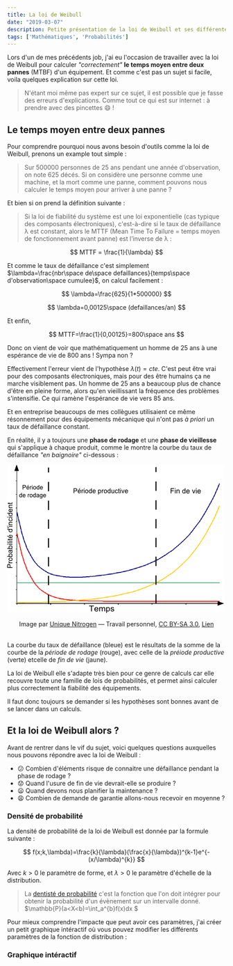 ```yaml
---
title: La loi de Weibull
date: "2019-03-07"
description: Petite présentation de la loi de Weibull et ses différentes caractéristiques.
tags: ['Mathématiques', 'Probabilités']
---
```


Lors d'un de mes précédents job, j'ai eu l'occasion de travailler avec la loi de Weibull pour calculer *"correctement"* **le temps moyen entre deux pannes** (MTBF) d'un équipement. Et comme c'est pas un sujet si facile, voila quelques explication sur cette loi.

> N'étant moi même pas expert sur ce sujet, il est possible que je fasse des erreurs d'explications. Comme tout ce qui est sur internet : à prendre avec des pincettes :smile: !

## Le temps moyen entre deux pannes

Pour comprendre pourquoi nous avons besoin d'outils comme la loi de Weibull, prenons un example tout simple : 

> Sur 500000 personnes de 25 ans pendant une année d'observation, on note 625 décés. Si on considère une personne comme une machine, et la mort comme une panne, comment pouvons nous calculer le temps moyen pour arriver à une panne ?

Et bien si on prend la définition suivante :

> Si la loi de fiabilité du système est une loi exponentielle (cas typique des composants électroniques), c'est-à-dire si le taux de défaillance λ est constant, alors le MTTF (Mean Time To Failure = temps moyen de fonctionnement avant panne) est l’inverse de λ :

$$
MTTF = \frac{1}{\lambda}
$$

Et comme le taux de défaillance c'est simplement $\lambda=\frac{nbr\space de\space defaillances}{temps\space d'observation\space cumulee}$, on calcul facilement : 

$$
\lambda=\frac{625}{1*500000}
$$

$$
\lambda=0,00125\space (defaillances/an)
$$

Et enfin,

$$
MTTF=\frac{1}{0,00125}=800\space ans
$$

Donc on vient de voir que mathématiquement un homme de 25 ans à une espérance de vie de 800 ans ! Sympa non ?

Effectivement l'erreur vient de l'hypothèse $\lambda(t)=cte$. C'est peut être vrai pour des composants électroniques, mais pour des être humains ça ne marche visiblement pas. Un homme de 25 ans a beaucoup plus de chance d'être en pleine forme, alors qu'en vieillissant la fréquence des problèmes s'intensifie. Ce qui ramène l'espérance de vie vers 85 ans.

Et en entreprise beaucoups de mes collègues utilisaient ce même résonnement pour des équipements mécanique qui n'ont pas *à priori* un taux de défaillance constant.

En réalité, il y a toujours une __phase de rodage__ et une __phase de vieillesse__ qui s'applique à chaque produit, comme le montre la courbe du taux de défaillance *"en baignoire"* ci-dessous : 

![Courbe en baignoire maintenance](./Courbe_en_baignoire_maintenance.png)
<center>Image par <a href="//commons.wikimedia.org/wiki/User:Unique_Nitrogen" title="User:Unique Nitrogen">Unique Nitrogen</a> — <span class="int-own-work" lang="fr">Travail personnel</span>, <a href="https://creativecommons.org/licenses/by-sa/3.0" title="Creative Commons Attribution-Share Alike 3.0">CC BY-SA 3.0</a>, <a href="https://commons.wikimedia.org/w/index.php?curid=28910007">Lien</a></center><br/>

La courbe du taux de défaillance (bleue) est le résultats de la somme de la courbe de la *période de rodage* (rouge), avec celle de la *préiode productive* (verte) etcelle de *fin de vie* (jaune).

La loi de Weibull elle s'adapte très bien pour ce genre de calculs car elle recouvre toute une famille de lois de probabilités, et permet ainsi calculer plus correctement la fiabilité des équipements.

Il faut donc toujours se demander si les hypothèses sont bonnes avant de se lancer dans un calculs.

## Et la loi de Weibull alors ?

Avant de rentrer dans le vif du sujet, voici quelques questions auxquelles nous pouvons répondre avec la loi de Weibull : 

- :confused: Combien d'éléments risque de connaitre une défaillance pendant la phase de rodage ?
- :worried: Quand l'usure de fin de vie devrait-elle se produire ?
- :frowning: Quand devons nous planifier la maintenance ?
- :weary: Combien de demande de garantie allons-nous recevoir en moyenne ?

### Densité de probabilité

La densité de probabilité de la loi de Weibull est donnée par la formule suivante : 

$$
f(x;k,\lambda)=\frac{k}{\lambda}(\frac{x}{\lambda})^{k-1}e^{-(x/\lambda)^{k}}
$$

Avec $k > 0$ le paramètre de forme, et $\lambda > 0$ le paramètre d'échelle de la distribution.

> La [dentisté de probabilité](https://fr.wikipedia.org/wiki/Variable_al%C3%A9atoire_%C3%A0_densit%C3%A9) c'est la fonction que l'on doit intégrer pour obtenir la probabilité d'un évènement sur un intervalle donné. $\mathbb{P}(a<X<b)=\int_a^{b}f(x)dx $

Pour mieux comprendre l'impacte que peut avoir ces paramètres, j'ai créer un petit graphique intéractif où vous pouvez modifier les différents paramètres de la fonction de distribution :

### Graphique intéractif

<interactive-weibull-graph></interactive-weibull-graph>

